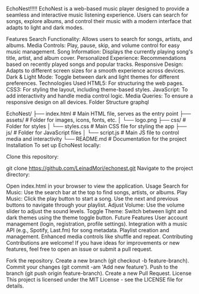 EchoNest!!!!!
EchoNest is a web-based music player designed to provide a seamless and interactive music listening experience. Users can search for songs, explore albums, and control their music with a modern interface that adapts to light and dark modes.

Features
Search Functionality: Allows users to search for songs, artists, and albums.
Media Controls: Play, pause, skip, and volume control for easy music management.
Song Information: Displays the currently playing song's title, artist, and album cover.
Personalized Experience: Recommendations based on recently played songs and popular tracks.
Responsive Design: Adapts to different screen sizes for a smooth experience across devices.
Dark & Light Mode: Toggle between dark and light themes for different preferences.
Technologies Used
HTML5: For structuring the web pages.
CSS3: For styling the layout, including theme-based styles.
JavaScript: To add interactivity and handle media control logic.
Media Queries: To ensure a responsive design on all devices.
Folder Structure
graphql


EchoNest/
├── index.html            # Main HTML file, serves as the entry point
├── assets/               # Folder for images, icons, fonts, etc.
│   └── logo.png
├── css/                  # Folder for styles
│   └── styles.css        # Main CSS file for styling the app
├── js/                   # Folder for JavaScript files
│   └── script.js         # Main JS file to control media and interactivity
└── README.md             # Documentation for the project
Installation
To set up EchoNest locally:

Clone this repository:

git clone https://github.com/LeinadMori/echonest.git
Navigate to the project directory:

Open index.html in your browser to view the application.
Usage
Search for Music: Use the search bar at the top to find songs, artists, or albums.
Play Music: Click the play button to start a song. Use the next and previous buttons to navigate through your playlist.
Adjust Volume: Use the volume slider to adjust the sound levels.
Toggle Theme: Switch between light and dark themes using the theme toggle button.
Future Features
User account management (login, registration, profile settings).
Integration with a music API (e.g., Spotify, Last.fm) for song metadata.
Playlist creation and management.
Enhanced media controls like shuffle and repeat.
Contributing
Contributions are welcome! If you have ideas for improvements or new features, feel free to open an issue or submit a pull request.

Fork the repository.
Create a new branch (git checkout -b feature-branch).
Commit your changes (git commit -am 'Add new feature').
Push to the branch (git push origin feature-branch).
Create a new Pull Request.
License
This project is licensed under the MIT License - see the LICENSE file for details.


